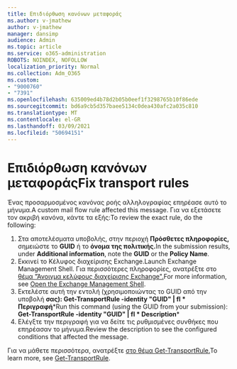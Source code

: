 ```yaml
---
title: Επιδιόρθωση κανόνων μεταφοράς
ms.author: v-jmathew
author: v-jmathew
manager: dansimp
audience: Admin
ms.topic: article
ms.service: o365-administration
ROBOTS: NOINDEX, NOFOLLOW
localization_priority: Normal
ms.collection: Adm_O365
ms.custom:
- "9000760"
- "7391"
ms.openlocfilehash: 635009ed4b78d2b05b0eef1f3298765b10f86ede
ms.sourcegitcommit: bd6a9cb5d357baee5134c0dea430afc2a035c810
ms.translationtype: MT
ms.contentlocale: el-GR
ms.lasthandoff: 03/09/2021
ms.locfileid: "50694151"
---
```

# <a name="fix-transport-rules"></a><span data-ttu-id="980fd-102">Επιδιόρθωση κανόνων μεταφοράς</span><span class="sxs-lookup"><span data-stu-id="980fd-102">Fix transport rules</span></span>

<span data-ttu-id="980fd-103">Ένας προσαρμοσμένος κανόνας ροής αλληλογραφίας επηρέασε αυτό το μήνυμα.</span><span class="sxs-lookup"><span data-stu-id="980fd-103">A custom mail flow rule affected this message.</span></span> <span data-ttu-id="980fd-104">Για να εξετάσετε τον ακριβή κανόνα, κάντε τα εξής:</span><span class="sxs-lookup"><span data-stu-id="980fd-104">To review the exact rule, do the following:</span></span>

1. <span data-ttu-id="980fd-105">Στα αποτελέσματα υποβολής, στην περιοχή **Πρόσθετες πληροφορίες,** σημειώστε το **GUID** ή το **όνομα της πολιτικής.**</span><span class="sxs-lookup"><span data-stu-id="980fd-105">In the submission results, under **Additional information**, note the **GUID** or the **Policy Name**.</span></span>
2. <span data-ttu-id="980fd-106">Εκκινεί το Κέλυφος διαχείρισης Exchange.</span><span class="sxs-lookup"><span data-stu-id="980fd-106">Launch Exchange Management Shell.</span></span> <span data-ttu-id="980fd-107">Για περισσότερες πληροφορίες, ανατρέξτε στο [θέμα "Άνοιγμα κελύφους διαχείρισης Exchange".](https://go.microsoft.com/fwlink/?linkid=2101432)</span><span class="sxs-lookup"><span data-stu-id="980fd-107">For more information, see [Open the Exchange Management Shell](https://go.microsoft.com/fwlink/?linkid=2101432).</span></span>
3. <span data-ttu-id="980fd-108">Εκτελέστε αυτή την εντολή (χρησιμοποιώντας το GUID από την υποβολή  **σας): Get-TransportRule -identity "GUID" | fl \* Περιγραφή**\*</span><span class="sxs-lookup"><span data-stu-id="980fd-108">Run this command (using the GUID from your submission):  **Get-TransportRule -identity "GUID" | fl \* Description**\*</span></span>
4. <span data-ttu-id="980fd-109">Ελέγξτε την περιγραφή για να δείτε τις ρυθμισμένες συνθήκες που επηρέασαν το μήνυμα.</span><span class="sxs-lookup"><span data-stu-id="980fd-109">Review the description to see the configured conditions that affected the message.</span></span>

<span data-ttu-id="980fd-110">Για να μάθετε περισσότερα, ανατρέξτε [στο θέμα Get-TransportRule.](https://go.microsoft.com/fwlink/?linkid=2101523)</span><span class="sxs-lookup"><span data-stu-id="980fd-110">To learn more, see [Get-TransportRule](https://go.microsoft.com/fwlink/?linkid=2101523).</span></span>

